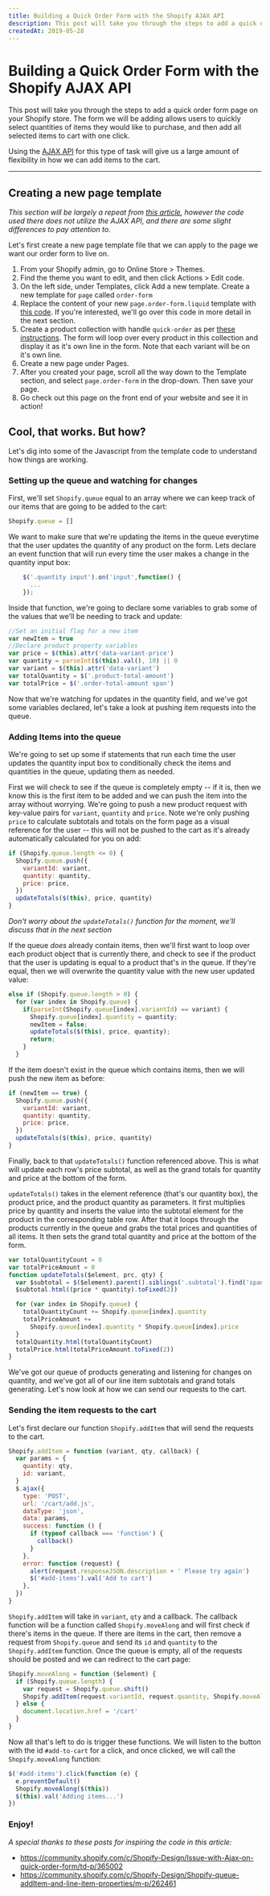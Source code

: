 ```yaml
---
title: Building a Quick Order Form with the Shopify AJAX API
description: This post will take you through the steps to add a quick order form page on your Shopify store. The form we will be adding allows users to quickly select quantities of items they would like to purchase, and then add all selected items to cart with one click.
createdAt: 2019-05-28
---
```


# Building a Quick Order Form with the Shopify AJAX API

This post will take you through the steps to add a quick order form page on your Shopify store. The form we will be adding allows users to quickly select quantities of items they would like to purchase, and then add all selected items to cart with one click.

Using the [AJAX API](https://help.shopify.com/en/themes/development/getting-started/using-ajax-api) for this type of task will give us a large amount of flexibility in how we can add items to the cart.

---

## Creating a new page template

_This section will be largely a repeat from [this article](https://help.shopify.com/en/themes/customization/forms/add-order-form), however the code used there does not utilize the AJAX API, and there are some slight differences to pay attention to._

Let's first create a new page template file that we can apply to the page we want our order form to live on.

1. From your Shopify admin, go to Online Store > Themes.
2. Find the theme you want to edit, and then click Actions > Edit code.
3. On the left side, under Templates, click Add a new template. Create a new template for `page` called `order-form`
4. Replace the content of your new `page.order-form.liquid` template with [this code](https://gist.githubusercontent.com/CarsonBain/996d054123f3bb3c80b8fd5761c953e5/raw/dae8ba71ce6654f8f57d3340e8923b5030437782/page.order-form.liquid). If you're interested, we'll go over this code in more detail in the next section.
5. Create a product collection with handle `quick-order` as per [these instructions](https://help.shopify.com/en/themes/customization/collections/change-catalog-page). The form will loop over every product in this collection and display it as it's own line in the form. Note that each variant will be on it's own line.
6. Create a new page under Pages.
7. After you created your page, scroll all the way down to the Template section, and select `page.order-form` in the drop-down. Then save your page.
8. Go check out this page on the front end of your website and see it in action!

## Cool, that works. But how?

Let's dig into some of the Javascript from the template code to understand how things are working.

### Setting up the queue and watching for changes

First, we'll set `Shopify.queue` equal to an array where we can keep track of our items that are going to be added to the cart:

```javascript
Shopify.queue = []
```

We want to make sure that we're updating the items in the queue everytime that the user updates the quantity of any product on the form. Lets declare an event function that will run every time the user makes a change in the quantity input box:

```javascript
    $('.quantity input').on('input',function() {
      ...
    });
```

Inside that function, we're going to declare some variables to grab some of the values that we'll be needing to track and update:

```javascript
//Set an initial flag for a new item
var newItem = true
//Declare product property variables
var price = $(this).attr('data-variant-price')
var quantity = parseInt($(this).val(), 10) || 0
var variant = $(this).attr('data-variant')
var totalQuantity = $('.product-total-amount')
var totalPrice = $('.order-total-amount span')
```

Now that we're watching for updates in the quantity field, and we've got some variables declared, let's take a look at pushing item requests into the queue.

### Adding Items into the queue

We're going to set up some if statements that run each time the user updates the quantity input box to conditionally check the items and quantities in the queue, updating them as needed.

First we will check to see if the queue is completely empty -- if it is, then we know this is the first item to be added and we can push the item into the array without worrying. We're going to push a new product request with key-value pairs for `variant`, `quantity` and `price`. Note we're only pushing `price` to calculate subtotals and totals on the form page as a visual reference for the user -- this will not be pushed to the cart as it's already automatically calculated for you on add:

```javascript
if (Shopify.queue.length <= 0) {
  Shopify.queue.push({
    variantId: variant,
    quantity: quantity,
    price: price,
  })
  updateTotals($(this), price, quantity)
}
```

_Don't worry about the `updateTotals()` function for the moment, we'll discuss that in the next section_

If the queue _does_ already contain items, then we'll first want to loop over each product object that is currently there, and check to see if the product that the user is updating is equal to a product that's in the queue. If they're equal, then we will overwrite the quantity value with the new user updated value:

```javascript
else if (Shopify.queue.length > 0) {
  for (var index in Shopify.queue) {
    if(parseInt(Shopify.queue[index].variantId) == variant) {
      Shopify.queue[index].quantity = quantity;
      newItem = false;
      updateTotals($(this), price, quantity);
      return;
    }
  }
```

If the item doesn't exist in the queue which contains items, then we will push the new item as before:

```javascript
if (newItem == true) {
  Shopify.queue.push({
    variantId: variant,
    quantity: quantity,
    price: price,
  })
  updateTotals($(this), price, quantity)
}
```

Finally, back to that `updateTotals()` function referenced above. This is what will update each row's price subtotal, as well as the grand totals for quantity and price at the bottom of the form.

`updateTotals()` takes in the element reference (that's our quantity box), the product price, and the product quantity as parameters. It first multiplies price by quantity and inserts the value into the subtotal element for the product in the corresponding table row. After that it loops through the products currently in the queue and grabs the total prices and quantities of all items. It then sets the grand total quantity and price at the bottom of the form.

```javascript
var totalQuantityCount = 0
var totalPriceAmount = 0
function updateTotals($element, prc, qty) {
  var $subtotal = $($element).parent().siblings('.subtotal').find('span')
  $subtotal.html((price * quantity).toFixed(2))

  for (var index in Shopify.queue) {
    totalQuantityCount += Shopify.queue[index].quantity
    totalPriceAmount +=
      Shopify.queue[index].quantity * Shopify.queue[index].price
  }
  totalQuantity.html(totalQuantityCount)
  totalPrice.html(totalPriceAmount.toFixed(2))
}
```

We've got our queue of products generating and listening for changes on quantity, and we've got all of our line item subtotals and grand totals generating. Let's now look at how we can send our requests to the cart.

### Sending the item requests to the cart

Let's first declare our function `Shopify.addItem` that will send the requests to the cart.

```javascript
Shopify.addItem = function (variant, qty, callback) {
  var params = {
    quantity: qty,
    id: variant,
  }
  $.ajax({
    type: 'POST',
    url: '/cart/add.js',
    dataType: 'json',
    data: params,
    success: function () {
      if (typeof callback === 'function') {
        callback()
      }
    },
    error: function (request) {
      alert(request.responseJSON.description + ' Please try again')
      $('#add-items').val('Add to cart')
    },
  })
}
```

`Shopify.addItem` will take in `variant`, `qty` and a callback. The callback function will be a function called `Shopify.moveAlong` and will first check if there's items in the queue. If there are items in the cart, then remove a request from `Shopify.queue` and send its `id` and `quantity` to the `Shopify.addItem` function. Once the queue is empty, all of the requests should be posted and we can redirect to the cart page:

```javascript
Shopify.moveAlong = function ($element) {
  if (Shopify.queue.length) {
    var request = Shopify.queue.shift()
    Shopify.addItem(request.variantId, request.quantity, Shopify.moveAlong)
  } else {
    document.location.href = '/cart'
  }
}
```

Now all that's left to do is trigger these functions. We will listen to the button with the id `#add-to-cart` for a click, and once clicked, we will call the `Shopify.moveAlong` function:

```javascript
$('#add-items').click(function (e) {
  e.preventDefault()
  Shopify.moveAlong($(this))
  $(this).val('Adding items...')
})
```

### Enjoy!

_A special thanks to these posts for inspiring the code in this article:_

- https://community.shopify.com/c/Shopify-Design/Issue-with-Ajax-on-quick-order-form/td-p/365002
- https://community.shopify.com/c/Shopify-Design/Shopify-queue-addItem-and-line-item-properties/m-p/262461
